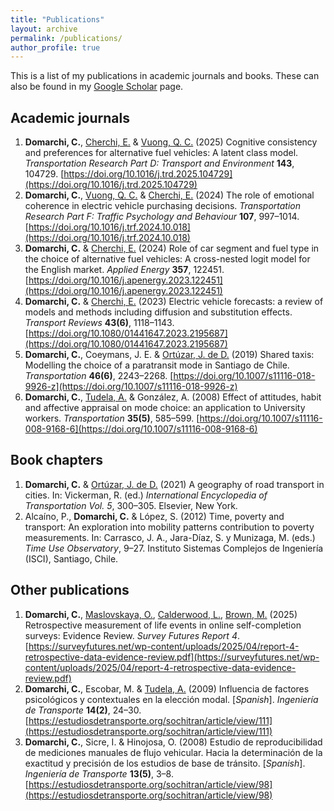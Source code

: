 ```yaml
---
title: "Publications"
layout: archive
permalink: /publications/
author_profile: true
---
```


This is a list of my publications in academic journals and books. These can also be found in my [Google Scholar](https://scholar.google.cl/citations?user=Fw626VgAAAAJ&hl=en) page.

## Academic journals

1. **Domarchi, C.**, [Cherchi, E.](https://nyuad.nyu.edu/en/academics/divisions/engineering/faculty/elisabetta-cherchi.html) &  [Vuong, Q. C.](https://www.ncl.ac.uk/medical-sciences/people/profile/quocvuong.html) (2025) Cognitive consistency and preferences for alternative fuel vehicles: A latent class model. _Transportation Research Part D: Transport and Environment_ **143**, 104729. [https://doi.org/10.1016/j.trd.2025.104729](https://doi.org/10.1016/j.trd.2025.104729)
2. **Domarchi, C.**, [Vuong, Q. C.](https://www.ncl.ac.uk/medical-sciences/people/profile/quocvuong.html) & [Cherchi, E.](https://nyuad.nyu.edu/en/academics/divisions/engineering/faculty/elisabetta-cherchi.html) (2024) The role of emotional coherence in electric vehicle purchasing decisions. _Transportation Research Part F: Traffic Psychology and Behaviour_ **107**, 997–1014. [https://doi.org/10.1016/j.trf.2024.10.018](https://doi.org/10.1016/j.trf.2024.10.018)
3. **Domarchi, C.** & [Cherchi, E.](https://nyuad.nyu.edu/en/academics/divisions/engineering/faculty/elisabetta-cherchi.html) (2024) Role of car segment and fuel type in the choice of alternative fuel vehicles: A cross-nested logit model for the English market. _Applied Energy_ **357**, 122451. [https://doi.org/10.1016/j.apenergy.2023.122451](https://doi.org/10.1016/j.apenergy.2023.122451)
4. **Domarchi, C.** & [Cherchi, E.](https://nyuad.nyu.edu/en/academics/divisions/engineering/faculty/elisabetta-cherchi.html) (2023) Electric vehicle forecasts: a review of models and methods including diffusion and substitution effects. _Transport Reviews_ **43(6)**, 1118–1143. [https://doi.org/10.1080/01441647.2023.2195687](https://doi.org/10.1080/01441647.2023.2195687)
5. **Domarchi, C.**, Coeymans, J. E. & [Ortúzar, J. de D.](https://www.ing.uc.cl/academicos-e-investigadores/juan-de-dios-ortuzar-salas/) (2019) Shared taxis: Modelling the choice of a paratransit mode in Santiago de Chile. _Transportation_ **46(6)**, 2243–2268. [https://doi.org/10.1007/s11116-018-9926-z](https://doi.org/10.1007/s11116-018-9926-z)
6. **Domarchi, C.**, [Tudela, A.](https://fi.udec.cl/academicos/alejandro-tudela-r/) & González, A. (2008) Effect of attitudes, habit and affective appraisal on mode choice: an application to University workers. _Transportation_ **35(5)**, 585–599. [https://doi.org/10.1007/s11116-008-9168-6](https://doi.org/10.1007/s11116-008-9168-6)


## Book chapters
1. **Domarchi, C.** & [Ortúzar, J. de D.](https://www.ing.uc.cl/academicos-e-investigadores/juan-de-dios-ortuzar-salas/) (2021) A geography of road transport in cities. In: Vickerman, R. (ed.) _International Encyclopedia of Transportation Vol. 5_, 300–305. Elsevier, New York.
2. Alcaíno, P., **Domarchi, C.** & López, S. (2012) Time, poverty and transport: An exploration into mobility patterns contribution to poverty measurements. In: Carrasco, J. A., Jara-Díaz, S. y Munizaga, M. (eds.) _Time Use Observatory_, 9–27. Instituto Sistemas Complejos de Ingeniería (ISCI), Santiago, Chile.


## Other publications
1. **Domarchi, C.**, [Maslovskaya, O.](https://www.southampton.ac.uk/people/5wzzpw/doctor-olga-maslovskaya), [Calderwood, L.](https://profiles.ucl.ac.uk/48143-lisa-calderwood), [Brown, M.](https://profiles.ucl.ac.uk/67850-matt-brown) (2025) Retrospective measurement of life events in online self-completion surveys: Evidence Review. _Survey Futures Report 4_. [https://surveyfutures.net/wp-content/uploads/2025/04/report-4-retrospective-data-evidence-review.pdf](https://surveyfutures.net/wp-content/uploads/2025/04/report-4-retrospective-data-evidence-review.pdf)
2. **Domarchi, C.**, Escobar, M. & [Tudela, A.](https://fi.udec.cl/academicos/alejandro-tudela-r/) (2009) Influencia de factores psicológicos y contextuales en la elección modal. [*Spanish*]. _Ingeniería de Transporte_ **14(2)**, 24–30. [https://estudiosdetransporte.org/sochitran/article/view/111](https://estudiosdetransporte.org/sochitran/article/view/111)
3. **Domarchi, C.**, Sicre, I. & Hinojosa, O. (2008) Estudio de reproducibilidad de mediciones manuales de flujo vehicular. Hacia la determinación de la exactitud y precisión de los estudios de base de tránsito. [*Spanish*]. _Ingeniería de Transporte_ **13(5)**, 3–8. [https://estudiosdetransporte.org/sochitran/article/view/98](https://estudiosdetransporte.org/sochitran/article/view/98)
